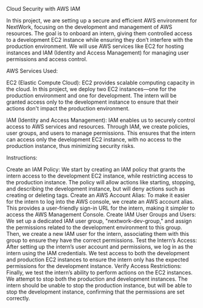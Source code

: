 Cloud Security with AWS IAM 


In this project, we are setting up a secure and efficient AWS environment for NextWork, focusing on the development and management of AWS resources. The goal is to onboard an intern, giving them controlled access to a development EC2 instance while ensuring they don’t interfere with the production environment. We will use AWS services like EC2 for hosting instances and IAM (Identity and Access Management) for managing user permissions and access control.

AWS Services Used:

EC2 (Elastic Compute Cloud):
EC2 provides scalable computing capacity in the cloud. In this project, we deploy two EC2 instances—one for the production environment and one for development. The intern will be granted access only to the development instance to ensure that their actions don't impact the production environment.

IAM (Identity and Access Management):
IAM enables us to securely control access to AWS services and resources. Through IAM, we create policies, user groups, and users to manage permissions. This ensures that the intern can access only the development EC2 instance, with no access to the production instance, thus minimizing security risks.

Instructions:

Create an IAM Policy:
We start by creating an IAM policy that grants the intern access to the development EC2 instance, while restricting access to the production instance. The policy will allow actions like starting, stopping, and describing the development instance, but will deny actions such as creating or deleting tags.
Create an AWS Account Alias:
To make it easier for the intern to log into the AWS console, we create an AWS account alias. This provides a user-friendly sign-in URL for the intern, making it simpler to access the AWS Management Console.
Create IAM User Groups and Users:
We set up a dedicated IAM user group, "nextwork-dev-group," and assign the permissions related to the development environment to this group. Then, we create a new IAM user for the intern, associating them with this group to ensure they have the correct permissions.
Test the Intern’s Access:
After setting up the intern’s user account and permissions, we log in as the intern using the IAM credentials. We test access to both the development and production EC2 instances to ensure the intern only has the expected permissions for the development instance.
Verify Access Restrictions:
Finally, we test the intern’s ability to perform actions on the EC2 instances. We attempt to stop both the production and development instances. The intern should be unable to stop the production instance, but will be able to stop the development instance, confirming that the permissions are set correctly.
